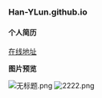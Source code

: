 ### Han-YLun.github.io

#### 个人简历
[在线地址](Han-YLun.github.io)

**图片预览**

![无标题.png](https://i.loli.net/2019/08/11/pm7VZfl5yN9GwU2.png)
![2222.png](https://i.loli.net/2019/08/11/bYCygj9iDqrRTMA.png)

